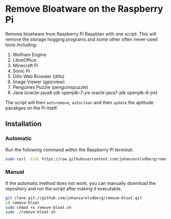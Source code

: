 # Remove Bloatware on the Raspberry Pi
Remove bloatware from Raspberry Pi Raspbian with one script. This will remove the storage hogging programs and some other often never-used tools including:

1. Wolfram Engine
2. LibreOffice
3. Minecraft Pi
4. Sonic Pi 
5. Dillo Web Broswer (dillo)
6. Image Viewer (gpicview)
7. Penguines Puzzle (penguinspuzzle)
8. Java (oracle-java8-jdk openjdk-7-jre oracle-java7-jdk openjdk-8-jre)

The script will then `autoremove`, `autoclean` and then `update` the aptitude pacakges on the Pi itself.

## Installation

### Automatic
Run the following command within the Raspberry Pi terminal:

```bash
sudo curl -fsSL https://raw.githubusercontent.com/johansarelvdberg/remove-bloat/master/remove-bloat.sh | bash
```

### Manual
If the automatic method does not work, you can manually download the repository and run the script after making it executable.

```bash
git clone git://github.com/johansarelvdberg/remove-bloat.git
cd remove-bloat
sudo chmod +x remove-bloat.sh
sudo ./remove-bloat.sh
```

